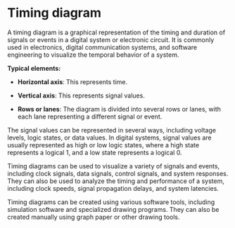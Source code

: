 # Timing diagram

A timing diagram is a graphical representation of the timing and duration of signals or events in a digital system or electronic circuit. It is commonly used in electronics, digital communication systems, and software engineering to visualize the temporal behavior of a system.

**Typical elements:**

* **Horizontal axis**: This represents time.

* **Vertical axis**: This represents signal values.

* **Rows or lanes**: The diagram is divided into several rows or lanes, with each lane representing a different signal or event.

The signal values can be represented in several ways, including voltage levels, logic states, or data values. In digital systems, signal values are usually represented as high or low logic states, where a high state represents a logical 1, and a low state represents a logical 0.

Timing diagrams can be used to visualize a variety of signals and events, including clock signals, data signals, control signals, and system responses. They can also be used to analyze the timing and performance of a system, including clock speeds, signal propagation delays, and system latencies.

Timing diagrams can be created using various software tools, including simulation software and specialized drawing programs. They can also be created manually using graph paper or other drawing tools.